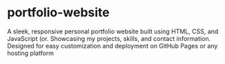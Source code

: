 # portfolio-website
A sleek, responsive personal portfolio website built using HTML, CSS, and JavaScript (or.  Showcasing my projects, skills, and contact information. Designed for easy customization and deployment on GitHub Pages or any hosting platform
